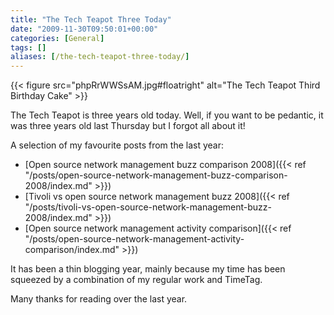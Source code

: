 ```yaml
---
title: "The Tech Teapot Three Today"
date: "2009-11-30T09:50:01+00:00"
categories: [General]
tags: []
aliases: [/the-tech-teapot-three-today/]
---
```


{{< figure src="phpRrWWSsAM.jpg#floatright" alt="The Tech Teapot Third Birthday Cake" >}}

The Tech Teapot is three years old today. Well, if you want to be pedantic, it was three years old last Thursday but I forgot all about it!

A selection of my favourite posts from the last year:

- [Open source network management buzz comparison 2008]({{< ref "/posts/open-source-network-management-buzz-comparison-2008/index.md" >}})
- [Tivoli vs open source network management buzz 2008]({{< ref "/posts/tivoli-vs-open-source-network-management-buzz-2008/index.md" >}})
- [Open source network management activity comparison]({{< ref "/posts/open-source-network-management-activity-comparison/index.md" >}})

It has been a thin blogging year, mainly because my time has been squeezed by a combination of my regular work and TimeTag.

Many thanks for reading over the last year.
